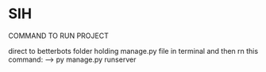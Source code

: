# SIH

COMMAND TO RUN PROJECT

direct to betterbots folder holding manage.py file in terminal and then rn this command:
--> py manage.py runserver

